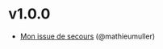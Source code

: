 # v1.0.0
- [Mon issue de secours](https://github.com/mathieumuller/github-issue-workflow/issues/6) (@mathieumuller)
